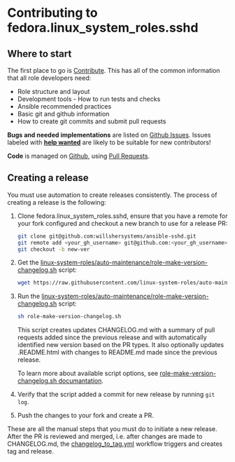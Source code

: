 # Contributing to fedora.linux_system_roles.sshd

## Where to start

The first place to go is [Contribute](https://linux-system-roles.github.io/contribute.html).
This has all of the common information that all role developers need:

* Role structure and layout
* Development tools - How to run tests and checks
* Ansible recommended practices
* Basic git and github information
* How to create git commits and submit pull requests

**Bugs and needed implementations** are listed on
[Github Issues](https://github.com/willshersystems/ansible-sshd/issues).
Issues labeled with
[**help wanted**](https://github.com/willshersystems/ansible-sshd/issues?q=is%3Aissue+is%3Aopen+label%3A%22help+wanted%22)
are likely to be suitable for new contributors!

**Code** is managed on [Github](https://github.com/willshersystems/ansible-sshd), using
[Pull Requests](https://help.github.com/en/github/collaborating-with-issues-and-pull-requests/about-pull-requests).

## Creating a release

You must use automation to create releases consistently. The process of creating a release is the following:

1. Clone fedora.linux_system_roles.sshd, ensure that you have a remote for your fork configured and checkout a new branch to use for a release PR:

    ```bash
    git clone git@github.com:willshersystems/ansible-sshd.git
    git remote add <your_gh_username> git@github.com:<your_gh_username>/ansible-sshd.git
    git checkout -b new-ver
    ```

2. Get the [linux-system-roles/auto-maintenance/role-make-version-changelog.sh](https://github.com/linux-system-roles/auto-maintenance/blob/main/role-make-version-changelog.sh) script:

    ```bash
    wget https://raw.githubusercontent.com/linux-system-roles/auto-maintenance/main/role-make-version-changelog.sh
    ```

3. Run the [linux-system-roles/auto-maintenance/role-make-version-changelog.sh](https://github.com/linux-system-roles/auto-maintenance/blob/main/role-make-version-changelog.sh) script:

    ```bash
    sh role-make-version-changelog.sh
    ```

    This script creates updates CHANGELOG.md with a summary of pull requests added since the previous release and with automatically identified new version based on the PR types.
    It also optionally updates .README.html with changes to README.md made since the previous release.

    To learn more about available script options, see [role-make-version-changelog.sh documantation](https://github.com/linux-system-roles/auto-maintenance#role-make-version-changelogsh).

4. Verify that the script added a commit for new release by running `git log`.

5. Push the changes to your fork and create a PR.

These are all the manual steps that you must do to initiate a new release.
After the PR is reviewed and merged, i.e. after changes are made to CHANGELOG.md, the [changelog_to_tag.yml](https://github.com/willshersystems/ansible-sshd/blob/main/.github/workflows/changelog_to_tag.yml) workflow triggers and creates tag and release.

